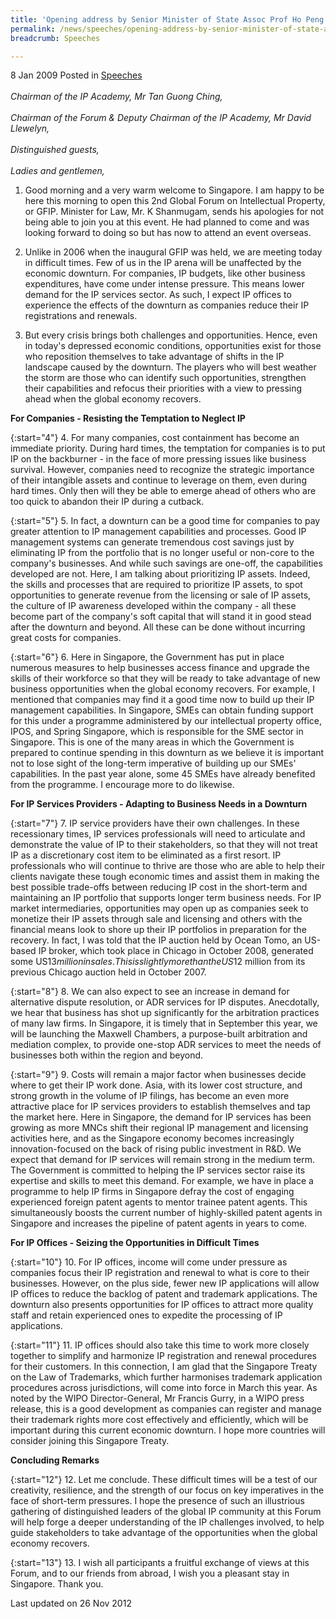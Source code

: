 ```yaml
---
title: 'Opening address by Senior Minister of State Assoc Prof Ho Peng Kee at the Global Forum on IP'
permalink: /news/speeches/opening-address-by-senior-minister-of-state-assoc-prof-ho-peng-kee-at-the-global-forum-on-ip
breadcrumb: Speeches

---
```



8 Jan 2009 Posted in [Speeches](/news/speeches)
<br>  
*Chairman of the IP Academy, Mr Tan Guong Ching,*
<br>  
*Chairman of the Forum & Deputy Chairman of the IP Academy, Mr David Llewelyn,*
<br>  
*Distinguished guests,*
<br>  
*Ladies and gentlemen,* 

1. Good morning and a very warm welcome to Singapore. I am happy to be here this morning to open this 2nd Global Forum on Intellectual Property, or GFIP.  Minister for Law, Mr. K Shanmugam, sends his apologies for not being able to join you at this event. He had planned to come and was looking forward to doing so but has now to attend an event overseas. 

2. Unlike in 2006 when the inaugural GFIP was held, we are meeting today in difficult times. Few of us in the IP arena will be unaffected by the economic downturn. For companies, IP budgets, like other business expenditures, have come under intense pressure. This means lower demand for the IP services sector. As such, I expect IP offices to experience the effects of the downturn as companies reduce their IP registrations and renewals.
 
3. But every crisis brings both challenges and opportunities. Hence, even in today's depressed economic conditions, opportunities exist for those who reposition themselves to take advantage of shifts in the IP landscape caused by the downturn. The players who will best weather the storm are those who can identify such opportunities, strengthen their capabilities and refocus their priorities with a view to pressing ahead when the global economy recovers.

**For Companies - Resisting the Temptation to Neglect IP** 

{:start="4"}
4. For many companies, cost containment has become an immediate priority.  During hard times, the temptation for companies is to put IP on the backburner - in the face of more pressing issues like business survival. However, companies need to recognize the strategic importance of their intangible assets and continue to leverage on them, even during hard times.  Only then will they be able to emerge ahead of others who are too quick to abandon their IP during a cutback.

{:start="5"}
5. In fact, a downturn can be a good time for companies to pay greater attention to IP management capabilities and processes.  Good IP management systems can generate tremendous cost savings just by eliminating IP from the portfolio that is no longer useful or non-core to the company's businesses. And while such savings are one-off, the capabilities developed are not. Here, I am talking about prioritizing IP assets.  Indeed, the skills and processes that are required to prioritize IP assets, to spot opportunities to generate revenue from the licensing or sale of IP assets, the culture of IP awareness developed within the company - all these become part of the company's soft capital that will stand it in good stead after the downturn and beyond.  All these can be done without incurring great costs for companies.

{:start="6"}
6. Here in Singapore, the Government has put in place numerous measures to help businesses access finance and upgrade the skills of their workforce so that they will be ready to take advantage of new business opportunities when the global economy recovers. For example, I mentioned that companies may find it a good time now to build up their IP management capabilities. In Singapore, SMEs can obtain funding support for this under a programme administered by our intellectual property office, IPOS, and Spring Singapore, which is responsible for the SME sector in Singapore. This is one of the many areas in which the Government is prepared to continue spending in this downturn as we believe it is important not to lose sight of the long-term imperative of building up our SMEs' capabilities. In the past year alone, some 45 SMEs have already benefited from the programme. I encourage more to do likewise.

**For IP Services Providers - Adapting to Business Needs in a Downturn**

{:start="7"}
7. IP service providers have their own challenges.  In these recessionary times, IP services professionals will need to articulate and demonstrate the value of IP to their stakeholders, so that they will not treat IP as a discretionary cost item to be eliminated as a first resort. IP professionals who will continue to thrive are those who are able to help their clients navigate these tough economic times and assist them in making the best possible trade-offs between reducing IP cost in the short-term and maintaining an IP portfolio that supports longer term business needs. For IP market intermediaries, opportunities may open up as companies seek to monetize their IP assets through sale and licensing and others with the financial means look to shore up their IP portfolios in preparation for the recovery. In fact, I was told that the IP auction held by Ocean Tomo, an US-based IP broker, which took place in Chicago in October 2008, generated some US$13 million in sales.  This is slightly more than the US$12 million from its previous Chicago auction held in October 2007.

{:start="8"}
8. We can also expect to see an increase in demand for alternative dispute resolution, or ADR services for IP disputes.  Anecdotally, we hear that business has shot up significantly for the arbitration practices of many law firms.  In Singapore, it is timely that in September this year, we will be launching the Maxwell Chambers, a purpose-built arbitration and mediation complex, to provide one-stop ADR services to meet the needs of businesses both within the region and beyond.

{:start="9"}
9. Costs will remain a major factor when businesses decide where to get their IP work done.  Asia, with its lower cost structure, and strong growth in the volume of IP filings, has become an even more attractive place for IP services providers to establish themselves and tap the market here.  Here in Singapore, the demand for IP services has been growing as more MNCs shift their regional IP management and licensing activities here, and as the Singapore economy becomes increasingly innovation-focused on the back of rising public investment in R&D.  We expect that demand for IP services will remain strong in the medium term. The Government is committed to helping the IP services sector raise its expertise and skills to meet this demand. For example, we have in place a programme to help IP firms in Singapore defray the cost of engaging experienced foreign patent agents to mentor trainee patent agents. This simultaneously boosts the current number of highly-skilled patent agents in Singapore and increases the pipeline of patent agents in years to come.


**For IP Offices - Seizing the Opportunities in Difficult Times**

{:start="10"}
10. For IP offices, income will come under pressure as companies focus their IP registration and renewal to what is core to their businesses. However, on the plus side, fewer new IP applications will allow IP offices to reduce the backlog of patent and trademark applications. The downturn also presents opportunities for IP offices to attract more quality staff and retain experienced ones to expedite the processing of IP applications.

{:start="11"}
11. IP offices should also take this time to work more closely together to simplify and harmonize IP registration and renewal procedures for their customers. In this connection, I am glad that the Singapore Treaty on the Law of Trademarks, which further harmonises trademark application procedures across jurisdictions, will come into force in March this year. As noted by the WIPO Director-General, Mr Francis Gurry, in a WIPO press release, this is a good development as companies can register and manage their trademark rights more cost effectively and efficiently, which will be important during this current economic downturn. I hope more countries will consider joining this Singapore Treaty.

**Concluding Remarks**

{:start="12"}
12. Let me conclude. These difficult times will be a test of our creativity, resilience, and the strength of our focus on key imperatives in the face of short-term pressures. I hope the presence of such an illustrious gathering of distinguished leaders of the global IP community at this Forum will help forge a deeper understanding of the IP challenges involved, to help guide stakeholders to take advantage of the opportunities when the global economy recovers.

{:start="13"}
13. I wish all participants a fruitful exchange of views at this Forum, and to our friends from abroad, I wish you a pleasant stay in Singapore. Thank you.


<p class="right-side-updated">Last updated on 26 Nov 2012</p>

